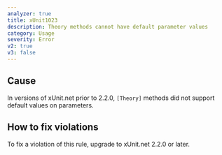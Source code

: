 ```yaml
---
analyzer: true
title: xUnit1023
description: Theory methods cannot have default parameter values
category: Usage
severity: Error
v2: true
v3: false
---
```


## Cause

In versions of xUnit.net prior to 2.2.0, `[Theory]` methods did not support default values on parameters.

## How to fix violations

To fix a violation of this rule, upgrade to xUnit.net 2.2.0 or later.
